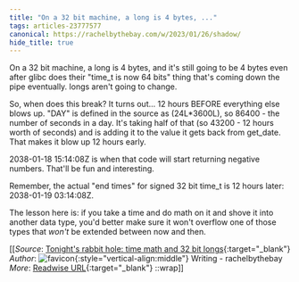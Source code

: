 ```yaml
---
title: "On a 32 bit machine, a long is 4 bytes, ..."
tags: articles-23777577
canonical: https://rachelbythebay.com/w/2023/01/26/shadow/
hide_title: true
---
```


On a 32 bit machine, a long is 4 bytes, and it's still going to be 4 bytes even after glibc does their "time_t is now 64 bits" thing that's coming down the pipe eventually. longs aren't going to change.

So, when does this break? It turns out... 12 hours BEFORE everything else blows up. "DAY" is defined in the source as (24L*3600L), so 86400 - the number of seconds in a day. It's taking half of that (so 43200 - 12 hours worth of seconds) and is adding it to the value it gets back from get_date. That makes it blow up 12 hours early.

2038-01-18 15:14:08Z is when that code will start returning negative numbers. That'll be fun and interesting.

Remember, the actual "end times" for signed 32 bit time_t is 12 hours later: 2038-01-19 03:14:08Z.

The lesson here is: if you take a time and do math on it and shove it into another data type, you'd better make sure it won't overflow one of those types that *won't* be extended between now and then.


[[_Source_: [Tonight's rabbit hole: time math and 32 bit longs](https://rachelbythebay.com/w/2023/01/26/shadow/){:target="_blank"}<br>
_Author_: ![favicon](https://s2.googleusercontent.com/s2/favicons?domain=rachelbythebay.com){:style="vertical-align:middle"} Writing - rachelbythebay<br>
_More_: [Readwise URL](https://readwise.io/open/465069349){:target="_blank"}
::wrap]]